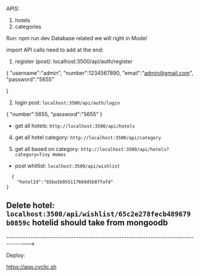APIS:

1. hotels
2. categories


Run: npm run dev
Database related we will right in Model

import API calls need to add at the end:

1. register (post): localhost:3500/api/auth/register

{
    "username":"admin",
    "number":1234567890,
    "email":"admin@gmail.com",
    "password":"5655"

}

2. login post: ```localhost:3500/api/auth/login```

{
    "number":5655,
    "password":"5655"
}

- get all hotels: ```http://localhost:3500/api/hotels```

4. get all hotel category: ```http://localhost:3500/api/category```

5. get all based on category: ```http://localhost:3500/api/hotels?category=Tiny Homes```


- post whitlist: ```localhost:3500/api/wishlist```

```
  {
    "hotelId":"65ba5b955117669d5b87fafd"
}
```

Delete hotel: ```localhost:3500/api/wishlist/65c2e278fecb489679b0859c```  hotelid should take from mongoodb
- 


--------------------------------------------------------------------------------------->

Deploy:

https://app.cyclic.sh